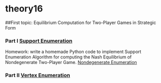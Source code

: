 # theory16
##First topic: Equilibrium Computation for Two-Player Games in Strategic Form
### Part I [Support Enumeration](http://www.oyama.e.u-tokyo.ac.jp/theory16/vonStengel07_1.pdf)
Homework: write a homemade Python code to implement Support Enumeration Algorithm for computing the Nash Equilibrium of Nondegenerate Two-Player Game. [Nondegenerate Enumeration](http://nbviewer.jupyter.org/github/shizejin/theory16HW/blob/master/Nondegenerate%20Enumeration.ipynb)
### Part II [Vertex Enumeration](http://www.oyama.e.u-tokyo.ac.jp/theory16/vonStengel07_3.pdf)
